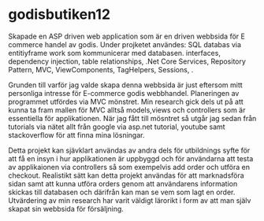 # godisbutiken12
Skapade en ASP driven web application som är en driven webbsida för E commerce handel av godis. 
Under projketet användes:
SQL databas via entitiyframe work som kommunicerar med databasen.
interfaces, dependency injection, table relationships, .Net Core Services, Repository Pattern, MVC, ViewComponents, TagHelpers, Sessions, . 

Grunden till varför jag valde skapa denna webbsida är just eftersom mitt personliga intresse för E-commerce godis webbhandel. 
Planeringen av programmet utfördes via MVC mönstret. 
Min research gick dels ut på att kunna ta fram mallen för MVC alltså models,views och controllers som är essentiella för applikationen. När jag fått till mösntret så utgår jag sedan från tutorials via nätet allt från google via asp.net tutorial, youtube samt stackoverflow för att finna mina lösningar. 

Detta projekt kan sjävklart användas av andra dels för utbildnings syfte för att få en insyn i hur applikationen är uppbyggd och för användarna att testa av applikaionen via controllers så som exempelvis add order och utföra en checkout.
Realistikt sätt kan detta projekt användas för att marknadsföra sidan samt att kunna utföra orders genom att användarens information skickas till databasen och därifrån kan man se vem som lagt en order. 
Utvärdering av min research har varit väldigt lärorikt i form av att man själv skapat sin webbsida för försäljning.
